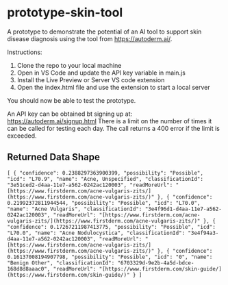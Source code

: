 # prototype-skin-tool

A prototype to demonstrate the potential of an AI tool to support skin disease diagnosis using the tool from https://autoderm.ai/.

Instructions:

1. Clone the repo to your local machine
2. Open in VS Code and update the API key variable in main.js
3. Install the Live Preview or Server VS code extension
4. Open the index.html file and use the extension to start a local server

You should now be able to test the prototype.

An API key can be obtained bt signing up at: https://autoderm.ai/signup.html There is a limit on the number of times it can be called for testing each day. The call returns a 400 error if the limit is exceeded.

## Returned Data Shape

`[
  {
    "confidence": 0.2388297363900399,
    "possibility": "Possible",
    "icd": "L70.9",
    "name": "Acne, Unspecified",
    "classificationId": "3e51ced2-d4aa-11e7-a562-0242ac120003",
    "readMoreUrl": "[https://www.firstderm.com/acne-vulgaris-zits/](https://www.firstderm.com/acne-vulgaris-zits/)"
  },
  {
    "confidence": 0.21992372811944544,
    "possibility": "Possible",
    "icd": "L70.0",
    "name": "Acne Vulgaris",
    "classificationId": "3e4f96d1-d4aa-11e7-a562-0242ac120003",
    "readMoreUrl": "[https://www.firstderm.com/acne-vulgaris-zits/](https://www.firstderm.com/acne-vulgaris-zits/)"
  },
  {
    "confidence": 0.17267211987413775,
    "possibility": "Possible",
    "icd": "L70.0",
    "name": "Acne Nodulocystica",
    "classificationId": "3e4f94a3-d4aa-11e7-a562-0242ac120003",
    "readMoreUrl": "[https://www.firstderm.com/acne-vulgaris-zits/](https://www.firstderm.com/acne-vulgaris-zits/)"
  },
  {
    "confidence": 0.16137008194907798,
    "possibility": "Possible",
    "icd": "0",
    "name": "Benign Other",
    "classificationId": "6703329d-9e2b-4a5d-bdce-168d8d8aaac0",
    "readMoreUrl": "[https://www.firstderm.com/skin-guide/](https://www.firstderm.com/skin-guide/)"
  }
]`
